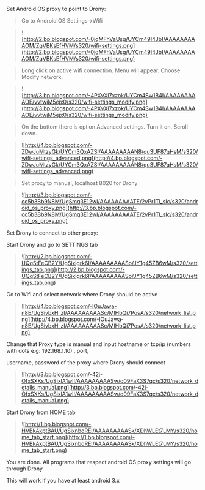 Set Android OS proxy to point to Drony:

> Go to Android OS Settings->Wifi

> ![http://2.bp.blogspot.com/-0jqMFhVaUsg/UYCm49I4JbI/AAAAAAAAAOM/ZqVBKsEfHVM/s320/wifi-settings.png](http://2.bp.blogspot.com/-0jqMFhVaUsg/UYCm49I4JbI/AAAAAAAAAOM/ZqVBKsEfHVM/s320/wifi-settings.png)

> Long click on active wifi connection. Menu will appear. Choose Modify network.

> ![http://3.bp.blogspot.com/-4PXvXl7xzok/UYCm4Sw1B4I/AAAAAAAAAOE/vvtwjM5ejx0/s320/wifi-settings_modify.png](http://3.bp.blogspot.com/-4PXvXl7xzok/UYCm4Sw1B4I/AAAAAAAAAOE/vvtwjM5ejx0/s320/wifi-settings_modify.png)

> On the bottom there is option Advanced settings. Turn it on. Scroll down.

> ![http://4.bp.blogspot.com/-ZDwJuMtzyGk/UYCm3QxAZSI/AAAAAAAAAN8/qu3UF87qHsM/s320/wifi-settings_advanced.png](http://4.bp.blogspot.com/-ZDwJuMtzyGk/UYCm3QxAZSI/AAAAAAAAAN8/qu3UF87qHsM/s320/wifi-settings_advanced.png)

> Set proxy to manual, localhost 8020 for Drony

> ![http://3.bp.blogspot.com/-cc5b3Bb9N8M/UgSmq3E12wI/AAAAAAAAATE/2vPr1Tl_sIc/s320/android_os_proxy.png](http://3.bp.blogspot.com/-cc5b3Bb9N8M/UgSmq3E12wI/AAAAAAAAATE/2vPr1Tl_sIc/s320/android_os_proxy.png)


Set Drony to connect to other proxy:

Start Drony and go to SETTINGS tab

> ![http://2.bp.blogspot.com/-UQqStFeCB2Y/UgSixlgrk6I/AAAAAAAAASo/JY1g45ZB6wM/s320/settings_tab.png](http://2.bp.blogspot.com/-UQqStFeCB2Y/UgSixlgrk6I/AAAAAAAAASo/JY1g45ZB6wM/s320/settings_tab.png)

Go to Wifi and select network where Drony should be active

> ![http://4.bp.blogspot.com/-IOuJawa-n8E/UgSivbxH_zI/AAAAAAAAASc/MlHbQi7PosA/s320/network_list.png](http://4.bp.blogspot.com/-IOuJawa-n8E/UgSivbxH_zI/AAAAAAAAASc/MlHbQi7PosA/s320/network_list.png)

Change that Proxy type is manual and input hostname or tcp/ip (numbers with dots e.g: 192.168.1.10) , port,

username, password of the proxy where Drony should connect

> ![http://3.bp.blogspot.com/-42j-OfxSXKs/UgSixlA1wII/AAAAAAAAASw/o09FaX3S7qc/s320/network_details_manual.png](http://3.bp.blogspot.com/-42j-OfxSXKs/UgSixlA1wII/AAAAAAAAASw/o09FaX3S7qc/s320/network_details_manual.png)

Start Drony from HOME tab

> ![http://1.bp.blogspot.com/-HVBkAkptBAU/UgSixnboREI/AAAAAAAAASk/XDhWLEt7LMY/s320/home_tab_start.png](http://1.bp.blogspot.com/-HVBkAkptBAU/UgSixnboREI/AAAAAAAAASk/XDhWLEt7LMY/s320/home_tab_start.png)

You are done. All programs that respect android OS proxy settings will go through Drony.

This will work if you have at least android 3.x